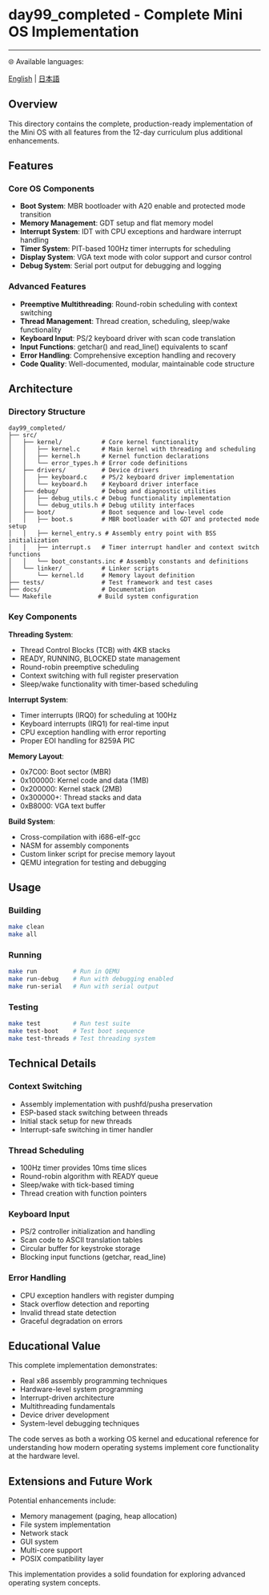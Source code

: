 # day99_completed - Complete Mini OS Implementation

---

🌐 Available languages:

[English](./README.md) | [日本語](./README_ja.md)

## Overview

This directory contains the complete, production-ready implementation of the Mini OS with all features from the 12-day curriculum plus additional enhancements.

## Features

### Core OS Components
- **Boot System**: MBR bootloader with A20 enable and protected mode transition
- **Memory Management**: GDT setup and flat memory model
- **Interrupt System**: IDT with CPU exceptions and hardware interrupt handling
- **Timer System**: PIT-based 100Hz timer interrupts for scheduling
- **Display System**: VGA text mode with color support and cursor control
- **Debug System**: Serial port output for debugging and logging

### Advanced Features
- **Preemptive Multithreading**: Round-robin scheduling with context switching
- **Thread Management**: Thread creation, scheduling, sleep/wake functionality
- **Keyboard Input**: PS/2 keyboard driver with scan code translation
- **Input Functions**: getchar() and read_line() equivalents to scanf
- **Error Handling**: Comprehensive exception handling and recovery
- **Code Quality**: Well-documented, modular, maintainable code structure

## Architecture

### Directory Structure
```
day99_completed/
├── src/
│   ├── kernel/           # Core kernel functionality
│   │   ├── kernel.c      # Main kernel with threading and scheduling
│   │   ├── kernel.h      # Kernel function declarations
│   │   └── error_types.h # Error code definitions
│   ├── drivers/          # Device drivers
│   │   ├── keyboard.c    # PS/2 keyboard driver implementation
│   │   └── keyboard.h    # Keyboard driver interface
│   ├── debug/            # Debug and diagnostic utilities
│   │   ├── debug_utils.c # Debug functionality implementation
│   │   └── debug_utils.h # Debug utility interfaces
│   ├── boot/             # Boot sequence and low-level code
│   │   ├── boot.s        # MBR bootloader with GDT and protected mode setup
│   │   ├── kernel_entry.s # Assembly entry point with BSS initialization
│   │   ├── interrupt.s   # Timer interrupt handler and context switch functions
│   │   └── boot_constants.inc # Assembly constants and definitions
│   └── linker/           # Linker scripts
│       └── kernel.ld     # Memory layout definition
├── tests/                # Test framework and test cases
├── docs/                 # Documentation
└── Makefile             # Build system configuration
```

### Key Components

**Threading System**:
- Thread Control Blocks (TCB) with 4KB stacks
- READY, RUNNING, BLOCKED state management
- Round-robin preemptive scheduling
- Context switching with full register preservation
- Sleep/wake functionality with timer-based scheduling

**Interrupt System**:
- Timer interrupts (IRQ0) for scheduling at 100Hz
- Keyboard interrupts (IRQ1) for real-time input
- CPU exception handling with error reporting
- Proper EOI handling for 8259A PIC

**Memory Layout**:
- 0x7C00: Boot sector (MBR)
- 0x100000: Kernel code and data (1MB)
- 0x200000: Kernel stack (2MB)
- 0x300000+: Thread stacks and data
- 0xB8000: VGA text buffer

**Build System**:
- Cross-compilation with i686-elf-gcc
- NASM for assembly components
- Custom linker script for precise memory layout
- QEMU integration for testing and debugging

## Usage

### Building
```bash
make clean
make all
```

### Running
```bash
make run          # Run in QEMU
make run-debug    # Run with debugging enabled
make run-serial   # Run with serial output
```

### Testing
```bash
make test         # Run test suite
make test-boot    # Test boot sequence
make test-threads # Test threading system
```

## Technical Details

### Context Switching
- Assembly implementation with pushfd/pusha preservation
- ESP-based stack switching between threads
- Initial stack setup for new threads
- Interrupt-safe switching in timer handler

### Thread Scheduling
- 100Hz timer provides 10ms time slices
- Round-robin algorithm with READY queue
- Sleep/wake with tick-based timing
- Thread creation with function pointers

### Keyboard Input
- PS/2 controller initialization and handling
- Scan code to ASCII translation tables
- Circular buffer for keystroke storage
- Blocking input functions (getchar, read_line)

### Error Handling
- CPU exception handlers with register dumping
- Stack overflow detection and reporting
- Invalid thread state detection
- Graceful degradation on errors

## Educational Value

This complete implementation demonstrates:
- Real x86 assembly programming techniques
- Hardware-level system programming
- Interrupt-driven architecture
- Multithreading fundamentals
- Device driver development
- System-level debugging techniques

The code serves as both a working OS kernel and educational reference for understanding how modern operating systems implement core functionality at the hardware level.

## Extensions and Future Work

Potential enhancements include:
- Memory management (paging, heap allocation)
- File system implementation
- Network stack
- GUI system
- Multi-core support
- POSIX compatibility layer

This implementation provides a solid foundation for exploring advanced operating system concepts.
